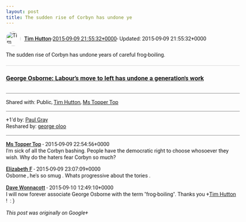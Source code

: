 ```yaml
---
layout: post
title: The sudden rise of Corbyn has undone ye
---
```


<html><head><meta charset="utf-8"><title>The sudden rise of Corbyn has undone years of careful frog-boiling.</title><style>body {font: 11pt Roboto, Arial, sans-serif; max-width: 640px; margin: 24px;}.author-photo {border-radius: 50%; margin-right: 10px; width: 40px;}.author {font-weight: 500;}.main-content {margin: 15px 0 15px;}.post-title {font-weight: bold;}.location {display: block; margin-top: 15px;}.location img {float: left; margin-right: 5px; width: 20px;}.media-link {display: inline-block; max-width: 100%; vertical-align: top;}.media-link p {margin-top: 5px; max-height: 4em; overflow: scroll;}.media {max-height: 100vh; max-width: 100%;}.video-placeholder {background: black; display: flex; height: 300px; max-width: 100%; width: 640px;}.play-icon {border-bottom: 30px solid transparent; border-left: 50px solid white; border-top: 30px solid transparent; color: white; margin: auto;}.album {max-height: 800px; overflow: scroll; width: calc(100vw - 48px);}.album .media-link {margin-right: 5px; max-width: 250px;}.album .media {max-height: 250px;}.link-embed {border-top: 1px solid lightgrey; display: block; margin-top: 20px;}.link-embed img {max-width: 100%;}.inline-link-embed {display: block;}.inline-link-embed img {vertical-align: middle;}.link-title {display: inline-block; font-size: medium; font-weight: 300; padding-left: 1em;}.reshare-attribution {display: block; font-weight: bold; margin-bottom: 10px;}.poll-image {margin-bottom: 5px; max-height: 300px; max-width: 500px;}.poll-choice {align-items: center; display: flex; margin-bottom: 5px; max-width: 500px;}.poll-choice-percentage {background-color: lightblue; height: 100%; left: 0; position: absolute; z-index: -1;}.poll-choice-selected {margin-right: 5px;}.poll-choice-results {border: 1px solid lightgray; border-radius: 5px; display: flex; line-height: 40px; overflow: hidden; padding: 0 8px; position: relative;}.poll-choice-results, .poll-choice-description {flex-grow: 1; margin-right: 10px;}.poll-choice-image {width: 100%;}.poll-choice-image, .poll-choice-image img {max-height: 40px; max-width: 100px;}.poll-choice-votes {max-height: 100px; overflow: auto;}.plus-entity-embed {color: black; display: block; text-decoration: none;}.plus-entity-embed-cover-photo {max-height: 300px; max-width: 100%;}.plus-entity-embed-info {padding: 0 1em 1em;}.plus-entity-embed-info h2 {font-weight: 500; margin: 10px 0;}.plus-entity-embed-info p {font-size: small; margin: 0;}.collection-owner-avatar {border-radius: 50%; border: 2px solid white; height: 40px; margin-top: -22px;}.visibility {padding: 1em 0; border-top: 1px solid grey;}.post-activity {padding: 1em 0; border-top: 1px solid grey;}.comments {border-top: 1px solid gray; padding-top: 1em;}.comment + .comment {margin-top: 1em;}.comment .media-link, .comment .inline-link-embed {margin-top: 5px;}</style></head><body><div style="margin-bottom:1em;"><div style="display:flex; align-items:center"><img class="author-photo" src="https://lh4.googleusercontent.com/-epo4ZZKNqEw/AAAAAAAAAAI/AAAAAAAAVSU/qu3LpcHEnoQ/s64-c/photo.jpg" alt="Tim Hutton"><a href="https://plus.google.com/+TimHutton" target="_blank" class="author">Tim Hutton</a> - <a target="_blank" href="https://plus.google.com/+TimHutton/posts/Et5W98J8VX1">2015-09-09 21:55:32+0000</a><span> - Updated: 2015-09-09 21:55:32+0000</span></div><div class="main-content">The sudden rise of Corbyn has undone years of careful frog-boiling.</div><a href="http://www.theguardian.com/politics/2015/sep/09/george-osborne-labour-generations-work-unravelled" target="_blank" class="link-embed"><h3>George Osborne: Labour’s move to left has undone a generation&#39;s work</h3><img src="https://i.guim.co.uk/img/media/a1be14dddf8f161c7a7766166304c7e5f9ae1e76/166_122_900_540/master/900.jpg?w=1200&amp;q=85&amp;auto=format&amp;sharp=10&amp;s=2b3371c0e31227b24cc7de87c0b4104f" alt=""></a></div><div class="visibility">Shared with: Public, <a href="https://plus.google.com/110214848059767137292">Tim Hutton</a>, <a href="https://plus.google.com/105427599764064919411">Ms Topper Top</a></div><div class="post-activity"><div class="plus-oners">+1'd by: <a href="https://plus.google.com/+PaulGrayUK">Paul Gray</a></div><div class="resharers">Reshared by: <a href="https://plus.google.com/+georgeoloo">george oloo</a></div></div><div class="comments"><div class="comment"><a target="_blank" href="https://plus.google.com/105427599764064919411" class="author">Ms Topper Top</a><span class="time"> - 2015-09-09 22:54:56+0000</span><div class="comment-content">I&#39;m sick of all the Corbyn bashing. People have the democratic right to choose whosoever they wish. Why do the haters fear Corbyn so much?</div></div><div class="comment"><a target="_blank" href="https://plus.google.com/103055005478117138176" class="author">Elizabeth F</a><span class="time"> - 2015-09-09 23:07:09+0000</span><div class="comment-content">Osborne , he&#39;s so smug .  Whats progressive about the tories  .</div></div><div class="comment"><a target="_blank" href="https://plus.google.com/+DaveWonnacott" class="author">Dave Wonnacott</a><span class="time"> - 2015-09-10 12:49:10+0000</span><div class="comment-content">I will now forever associate George Osborne with the term &quot;frog-boiling&quot;. Thanks you <span class="proflinkWrapper"><span class="proflinkPrefix">+</span><a class="proflink bidi_isolate" href="https://plus.google.com/110214848059767137292" oid="110214848059767137292" >Tim Hutton</a></span> !  : )</div></div></div></body></html>

<i>This post was originally on Google+</i>